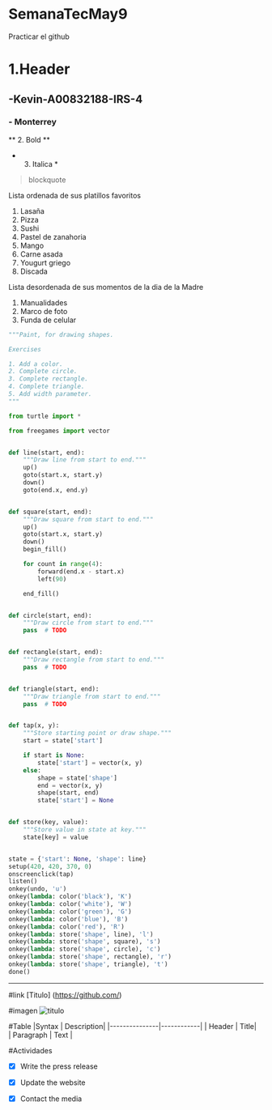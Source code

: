 # SemanaTecMay9
Practicar el github

# 1.Header 
## -Kevin-A00832188-IRS-4 
### - Monterrey 

** 2. Bold **
* 3. Italica *
>blockquote

Lista ordenada de sus platillos favoritos 
1. Lasaña 
2. Pizza
3. Sushi
4. Pastel de zanahoria
5. Mango 
6. Carne asada
7. Yougurt griego
8. Discada 

Lista desordenada de sus momentos de la dia de la Madre
1. Manualidades
2. Marco de foto
3. Funda de celular 

```python
"""Paint, for drawing shapes.

Exercises

1. Add a color.
2. Complete circle.
3. Complete rectangle.
4. Complete triangle.
5. Add width parameter.
"""

from turtle import *

from freegames import vector


def line(start, end):
    """Draw line from start to end."""
    up()
    goto(start.x, start.y)
    down()
    goto(end.x, end.y)


def square(start, end):
    """Draw square from start to end."""
    up()
    goto(start.x, start.y)
    down()
    begin_fill()

    for count in range(4):
        forward(end.x - start.x)
        left(90)

    end_fill()


def circle(start, end):
    """Draw circle from start to end."""
    pass  # TODO


def rectangle(start, end):
    """Draw rectangle from start to end."""
    pass  # TODO


def triangle(start, end):
    """Draw triangle from start to end."""
    pass  # TODO


def tap(x, y):
    """Store starting point or draw shape."""
    start = state['start']

    if start is None:
        state['start'] = vector(x, y)
    else:
        shape = state['shape']
        end = vector(x, y)
        shape(start, end)
        state['start'] = None


def store(key, value):
    """Store value in state at key."""
    state[key] = value


state = {'start': None, 'shape': line}
setup(420, 420, 370, 0)
onscreenclick(tap)
listen()
onkey(undo, 'u')
onkey(lambda: color('black'), 'K')
onkey(lambda: color('white'), 'W')
onkey(lambda: color('green'), 'G')
onkey(lambda: color('blue'), 'B')
onkey(lambda: color('red'), 'R')
onkey(lambda: store('shape', line), 'l')
onkey(lambda: store('shape', square), 's')
onkey(lambda: store('shape', circle), 'c')
onkey(lambda: store('shape', rectangle), 'r')
onkey(lambda: store('shape', triangle), 't')
done()
```
---
#link 
[Titulo] (https://github.com/)

#imagen
![titulo](https://i.ytimg.com/vi/P4UYN4Lt_3A/hqdefault.jpg)


#Table
|Syntax     |   Description|
|---------------|------------|
| Header    | Title|     
| Paragraph | Text |

#Actividades 
- [x] Write the press release
- [x] Update the website
- [x] Contact the media


